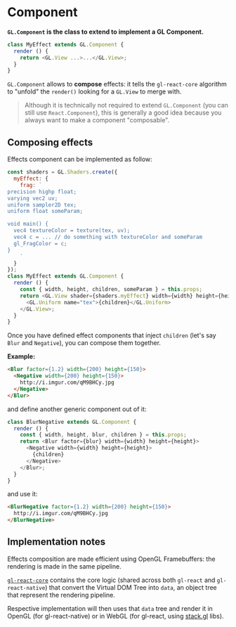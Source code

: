 # Component

**`GL.Component` is the class to extend to implement a GL Component.**

```js
class MyEffect extends GL.Component {
  render () {
    return <GL.View ...>...</GL.View>;
  }
}
```

`GL.Component` allows to **compose** effects:
it tells the `gl-react-core` algorithm to "unfold" the `render()` looking for a `GL.View` to merge with.

> Although it is technically not required to extend `GL.Component` (you can still use `React.Component`),
this is generally a good idea because you always want to make a component "composable".

## Composing effects

Effects component can be implemented as follow:

```js
const shaders = GL.Shaders.create({
  myEffect: {
    frag: `
precision highp float;
varying vec2 uv;
uniform sampler2D tex;
uniform float someParam;

void main() {
  vec4 textureColor = texture(tex, uv);
  vec4 c = ... // do something with textureColor and someParam
  gl_FragColor = c;
}
    `
  }
});
class MyEffect extends GL.Component {
  render () {
    const { width, height, children, someParam } = this.props;
    return <GL.View shader={shaders.myEffect} width={width} height={height} uniforms={{ someParam }}>
      <GL.Uniform name="tex">{children}</GL.Uniform>
    </GL.View>;
  }
}
```

Once you have defined effect components that inject `children` (let's say `Blur` and `Negative`), you can compose them together.

**Example:**

```html
<Blur factor={1.2} width={200} height={150}>
  <Negative width={200} height={150}>
    http://i.imgur.com/qM9BHCy.jpg
  </Negative>
</Blur>
```

and define another generic component out of it:

```js
class BlurNegative extends GL.Component {
  render () {
    const { width, height, blur, children } = this.props;
    return <Blur factor={blur} width={width} height={height}>
      <Negative width={width} height={height}>
        {children}
      </Negative>
    </Blur>;
  }
}
```

and use it:

```html
<BlurNegative factor={1.2} width={200} height={150}>
  http://i.imgur.com/qM9BHCy.jpg
</BlurNegative>
```

## Implementation notes

Effects composition are made efficient using OpenGL Framebuffers:
the rendering is made in the same pipeline.

[`gl-react-core`](https://github.com/ProjectSeptemberInc/gl-react-core)
contains the core logic (shared across both `gl-react` and `gl-react-native`)
that convert the Virtual DOM Tree into `data`, an object tree that represent the rendering pipeline.

Respective implementation will then uses that `data` tree and
render it in OpenGL (for gl-react-native) or in WebGL (for gl-react, using [stack.gl](http://stack.gl) libs).
